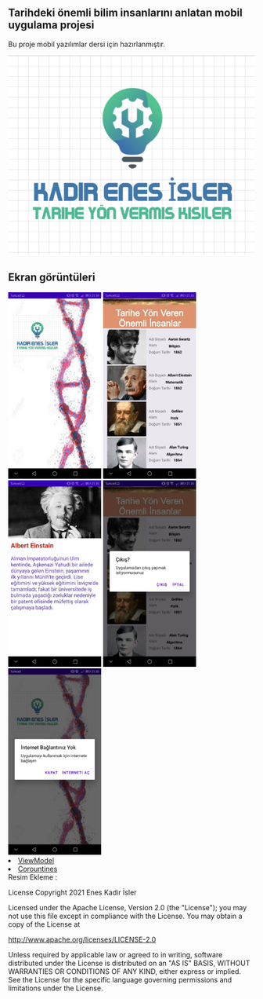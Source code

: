 
## Tarihdeki önemli bilim insanlarını anlatan mobil uygulama projesi ##

Bu proje mobil yazılımlar dersi için hazırlanmıştır.

<p align="center">
<img src="https://github.com/eneskadirisler/h5170062_Kadir_Enes_Isler_/blob/main/logo.PNG"/>
</p>

## Ekran görüntüleri ##
<img src="https://github.com/eneskadirisler/h5170062_Kadir_Enes_Isler_/blob/main/ekranlar/splash_ekrani.jpg" float="left" height="380"/>
<img src="https://github.com/eneskadirisler/h5170062_Kadir_Enes_Isler_/blob/main/ekranlar/liste_ekrani.jpg" height="380"/>
<img src="https://github.com/eneskadirisler/h5170062_Kadir_Enes_Isler_/blob/main/ekranlar/detay_ekrani.jpg" height="380"/>
<img src="https://github.com/eneskadirisler/h5170062_Kadir_Enes_Isler_/blob/main/ekranlar/cikis_dialog.jpg"  height="380"/>
<img src="https://github.com/eneskadirisler/h5170062_Kadir_Enes_Isler_/blob/main/ekranlar/internet_dialog.jpg" height="380"/>




<li><a href="https://developer.android.com/topic/libraries/architecture/viewmodel ">ViewModel</a></li>
<li><a href="https://developer.android.com/topic/libraries/architecture/coroutines" >Corountines</a></li>
 Resim Ekleme :
 
 
 
 
 License
Copyright 2021 Enes Kadir İsler

Licensed under the Apache License, Version 2.0 (the "License");
you may not use this file except in compliance with the License.
You may obtain a copy of the License at

   http://www.apache.org/licenses/LICENSE-2.0

Unless required by applicable law or agreed to in writing, software
distributed under the License is distributed on an "AS IS" BASIS,
WITHOUT WARRANTIES OR CONDITIONS OF ANY KIND, either express or implied.
See the License for the specific language governing permissions and
limitations under the License.
